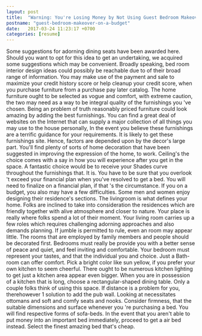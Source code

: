 ```yaml
---
layout: post
title:  "Warning: You're Losing Money by Not Using Guest Bedroom Makeover On A Budget"
postname: "guest-bedroom-makeover-on-a-budget"
date:   2017-03-24 11:23:17 +0700
categories: [resume]
---
```

Some suggestions for adorning dining seats have been awarded here. Should you want to opt for this idea to get an undertaking, we acquired some suggestions which may be convenient. Broadly speaking, bed room interior design ideas could possibly be reachable due to of their broad range of information. You may make use of the payment and sale to maximize your credit history score or help cleanup your credit score, when you purchase furniture from a purchase pay later catalog. The home furniture ought to be selected as vogue and comfort, with extreme caution, the two may need as a way to be integral quality of the furnishings you 've chosen. Being an problem of truth reasonably priced furniture could look amazing by adding the best furnishings. You can find a great deal of websites on the Internet that can supply a major collection of all things you may use to the house personally, In the event you believe these furnishings are a terrific guidance for your requirements. It is likely to get these furnishings site. Hence, factors are depended upon by the decor's large part. You'll find plenty of sorts of home decoration that have been suggested in improving the expression of the home, to work. Ceiling's the choice comes with a say in how you will experience after you get in the space. A fantastic choice would be to receive your Shades curve throughout the furnishings that. It is. You have to be sure that you overlook 't exceed your financial plan when you've resolved to get a bed. You will need to finalize on a financial plan, if that 's the circumstance. If you on a budget, you also may have a few difficulties. Some men and women enjoy designing their residence's sections. The livingroom is what defines your home. Folks are inclined to take into consideration the residences which are friendly together with alive atmosphere and closer to nature. Your place is really where folks spend a lot of their moment. Your living room carries up a few roles which requires challenging adorning approaches and also demands planning. If jumble is permitted to rule, even an room may appear little. The rooms that are employed by family members and people should be decorated first. Bedrooms must really be provide you with a better sense of peace and quiet, and feel inviting and comfortable. Your bedroom must represent your tastes, and that the individual you and choice. Just a Bath-room can offer comfort. Pick a bright color like sun yellow, if you prefer your own kitchen to seem cheerful. There ought to be numerous kitchen lighting to get just a kitchen area appear even bigger. When you are in possession of a kitchen that is long, choose a rectangular-shaped dining table. Only a couple folks think of using this space. If distance is a problem for you, therehowever 1 solution to add the pub wall. Looking at necessitates ottomans and soft and comfy seats and nooks. Consider firmness, that the suitable dimensions and surface whenever you 're purchasing a bed. You will find respective forms of sofa-beds. In the event that you aren't able to put money into an important bed immediately, proceed to get a air bed instead. Select the finest amazing bed that's cheap.
